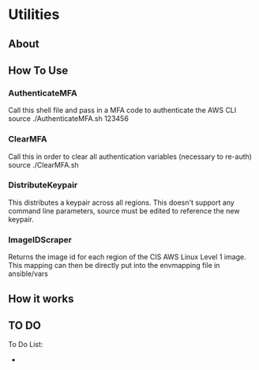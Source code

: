 # Utilities 

## About

## How To Use

### AuthenticateMFA
Call this shell file and pass in a MFA code to authenticate the AWS CLI
source ./AuthenticateMFA.sh 123456

### ClearMFA
Call this in order to clear all authentication variables (necessary to re-auth)
source ./ClearMFA.sh

### DistributeKeypair
This distributes a keypair across all regions. This doesn't support any command line parameters, source must be edited to reference the new keypair. 

### ImageIDScraper
Returns the image id for each region of the CIS AWS Linux Level 1 image. This mapping can then be directly put into the envmapping file in ansible/vars

## How it works

## TO DO

To Do List:

-
